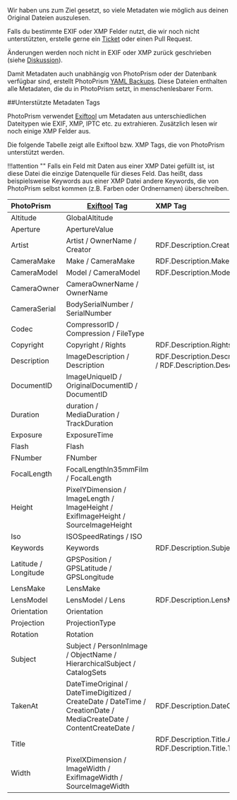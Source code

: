 Wir haben uns zum Ziel gesetzt, so viele Metadaten wie möglich aus deinen Original Dateien auszulesen.

Falls du bestimmte EXIF oder XMP Felder nutzt, die wir noch nicht unterstützten, erstelle gerne ein [Ticket](https://github.com/photoprism/photoprism/issues) oder einen Pull Request.

Änderungen werden noch nicht in EXIF oder XMP zurück geschrieben (siehe [Diskussion](https://github.com/photoprism/photoprism/discussions/1092)). 

Damit Metadaten auch unabhängig von PhotoPrism oder der Datenbank verfügbar sind, erstellt PhotoPrism [YAML Backups](./backups.md).
Diese Dateien enthalten alle Metadaten, die du in PhotoPrism setzt, in menschenlesbarer Form.

##Unterstützte Metadaten Tags

PhotoPrism verwendet  [Exiftool](https://exiftool.org/) um Metadaten aus unterschiedlichen Dateitypen wie EXIF, XMP, IPTC etc. zu extrahieren.
Zusätzlich lesen wir noch einige XMP Felder aus.

Die folgende Tabelle zeigt alle Exiftool bzw. XMP Tags, die von PhotoPrism unterstützt werden.

!!!attention ""
    Falls ein Feld mit Daten aus einer XMP Datei gefüllt ist, ist diese Datei die einzige Datenquelle für dieses Feld.
    Das heißt, dass beispielsweise Keywords aus einer XMP Datei andere Keywords, die von PhotoPrism selbst kommen (z.B. Farben oder Ordnernamen) überschreiben.

PhotoPrism | [Exiftool](https://exiftool.org/) Tag | XMP Tag
:--------------|----------- |:--------
Altitude      | GlobalAltitude                        |
Aperture      | ApertureValue                         |
Artist        | Artist / OwnerName / Creator          | RDF.Description.Creator.Seq.Li 
CameraMake    | Make / CameraMake                     | RDF.Description.Make
CameraModel   | Model / CameraModel                   | RDF.Description.Model
CameraOwner   | CameraOwnerName / OwnerName           | 
CameraSerial  | BodySerialNumber / SerialNumber       |
Codec         | CompressorID / Compression / FileType |
Copyright     | Copyright / Rights                    | RDF.Description.Rights.Alt.Li.Text
Description   | ImageDescription / Description        | RDF.Description.Description.Alt.Li.Text / RDF.Description.Description.Text
DocumentID    | ImageUniqueID / OriginalDocumentID / DocumentID|
Duration      | duration / MediaDuration / TrackDuration |
Exposure      | ExposureTime                          |
Flash         | Flash                                  |
FNumber       | FNumber                               |
FocalLength   | FocalLengthIn35mmFilm / FocalLength   |
Height        | PixelYDimension / ImageLength / ImageHeight / ExifImageHeight / SourceImageHeight         |
Iso           | ISOSpeedRatings / ISO                 |
Keywords      | Keywords | RDF.Description.Subject.Seq.Li |
Latitude / Longitude | GPSPosition / GPSLatitude / GPSLongitude |
LensMake      | LensMake                              | 
LensModel     | LensModel / Lens                      | RDF.Description.LensModel  
Orientation   | Orientation                            |
Projection    | ProjectionType                        |
Rotation      | Rotation |
Subject       | Subject / PersonInImage / ObjectName / HierarchicalSubject / CatalogSets |
TakenAt       | DateTimeOriginal / DateTimeDigitized / CreateDate / DateTime / CreationDate / MediaCreateDate / ContentCreateDate / | RDF.Description.DateCreated
Title         |                                       | RDF.Description.Title.Alt.Li.Text / RDF.Description.Title.Text
Width         | PixelXDimension / ImageWidth / ExifImageWidth / SourceImageWidth        | 

